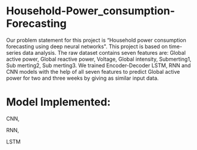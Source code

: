# Household-Power_consumption-Forecasting
Our problem statement for this project is  “Household power consumption forecasting using deep neural networks". This project is based on time-series data analysis. The raw dataset contains seven features are: Global active power, Global reactive power, Voltage, Global intensity, Submerting1, Sub merting2, Sub merting3. We trained Encoder-Decoder LSTM, RNN and CNN models with the help of all seven features to predict Global active power for two and three weeks by giving as similar input data.


# Model Implemented:
 CNN,
 
 RNN,
 
 LSTM
